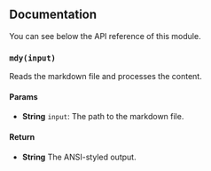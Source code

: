 ## Documentation

You can see below the API reference of this module.

### `mdy(input)`
Reads the markdown file and processes the content.

#### Params

- **String** `input`: The path to the markdown file.

#### Return
- **String** The ANSI-styled output.

